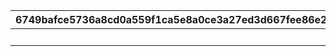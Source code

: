 |6749bafce5736a8cd0a559f1ca5e8a0ce3a27ed3d667fee86e25c97727595d84|3d5a323b88d27a0d7c162118e426fa76a7bb94f6d8303edfb79c4e3637bfb04a|da623ba83cfb53887627c4109623a5a1957562e82a0ead86fda6056b08ffd559|edb3552151b0b95ed05d46dea5c889ee4fa5e2a0d55d47dec88018e6db75138b|
| --- | --- | --- | --- |
||10000||1|